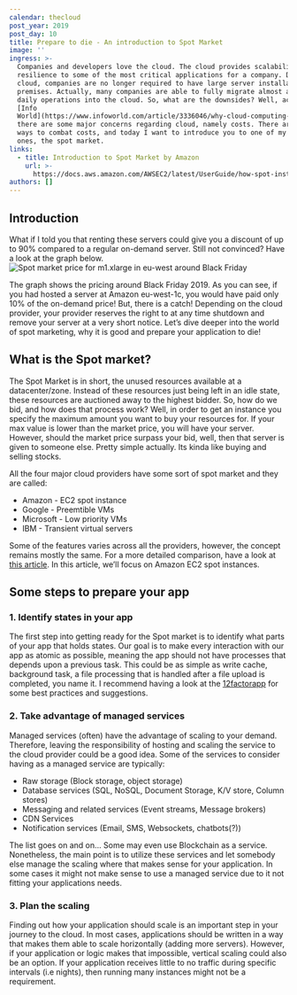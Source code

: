 ```yaml
---
calendar: thecloud
post_year: 2019
post_day: 10
title: Prepare to die - An introduction to Spot Market
image: ''
ingress: >-
  Companies and developers love the cloud. The cloud provides scalability and
  resilience to some of the most critical applications for a company. Due to the
  cloud, companies are no longer required to have large server installations on
  premises. Actually, many companies are able to fully migrate almost all of its
  daily operations into the cloud. So, what are the downsides? Well, according
  [Info
  World](https://www.infoworld.com/article/3336046/why-cloud-computing-suddenly-seems-so-hard-and-expensive.html),
  there are some major concerns regarding cloud, namely costs. There are many
  ways to combat costs, and today I want to introduce you to one of my favourite
  ones, the spot market.
links:
  - title: Introduction to Spot Market by Amazon
    url: >-
      https://docs.aws.amazon.com/AWSEC2/latest/UserGuide/how-spot-instances-work.html
authors: []
---
```

## Introduction
What if I told you that renting these servers could give you a discount of up to 90% compared to a regular on-demand server. Still not convinced? Have a look at the graph below. 
![Spot market price for m1.xlarge in eu-west around Black Friday](/assets/spot-market-black-friday.png "Spot market price for m1.xlarge in eu-west around Black Friday")

The graph shows the pricing around Black Friday 2019. As you can see, if you had hosted a server at Amazon eu-west-1c, you would have paid only 10% of the on-demand price! But, there is a catch! Depending on the cloud provider, your provider reserves the right to at any time shutdown and remove your server at a very short notice. 
Let’s dive deeper into the world of spot marketing, why it is good and prepare your application to die!

## What is the Spot market?
The Spot Market is in short, the unused resources available at a datacenter/zone. Instead of these resources just being left in an idle state, these resources are auctioned away to the highest bidder. 
So, how do we bid, and how does that process work? Well, in order to get an instance you specify the maximum amount you want to buy your resources for. If your max value is lower than the market price, you will have your server. However, should the market price surpass your bid, well, then that server is given to someone else. Pretty simple actually. Its kinda like buying and selling stocks.

All the four major cloud providers have some sort of spot market and they are called: 
* Amazon - EC2 spot instance
* Google - Preemtible VMs
* Microsoft - Low priority VMs
* IBM - Transient virtual servers

Some of the features varies across all the providers, however, the concept remains mostly the same. For a more detailed comparison, have a look at [this article](https://spotinst.com/blog/amazon-ec2-spot-vs-azure-lpvms-vs-google-pvms-vs-ibm-transient-servers/). In this article, we’ll focus on Amazon EC2 spot instances. 

## Some steps to prepare your app
### 1. Identify states in your app
The first step into getting ready for the Spot market is to identify what parts of your app that holds states. Our goal is to make every interaction with our app as atomic as possible, meaning the app should not have processes that depends upon a previous task. This could be as simple as write cache, background task, a file processing that is handled after a file upload is completed, you name it. I recommend having a look at the [12factorapp](https://12factor.net) for some best practices and suggestions. 

### 2. Take advantage of managed services
Managed services (often) have the advantage of scaling to your demand. Therefore, leaving the responsibility of hosting and scaling the service to the cloud provider could be a good idea. Some of the services to consider having as a managed service are typically:
* Raw storage (Block storage, object storage)
* Database services (SQL, NoSQL, Document Storage, K/V store, Column stores)
* Messaging and related services (Event streams, Message brokers)
* CDN Services
* Notification services (Email, SMS, Websockets, chatbots(?))

The list goes on and on… Some may even use Blockchain as a service. Nonetheless, the main point is to utilize these services and let somebody else manage the scaling where that makes sense for your application. In some cases it might not make sense to use a managed service due to it not fitting your applications needs. 

### 3. Plan the scaling
Finding out how your application should scale is an important step in your journey to the cloud. In most cases, applications should be written in a way that makes them able to scale horizontally (adding more servers). However, if your application or logic makes that impossible, vertical scaling could also be an option. 
If your application receives little to no traffic during specific intervals (i.e nights), then running  many instances might not be a requirement. 

